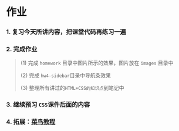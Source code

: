 # 作业

### 1. 复习今天所讲内容，把课堂代码再练习一遍

### 2. 完成作业

> (1) 完成 `homework` 目录中图片所示的效果，图片放在 `images` 目录中
>
> (2) 完成 `hw4-sidebar`目录中导航条效果
>
> (3) 整理所有讲过的`HTML+CSS的知识点`到笔记中

### 3. 继续预习 `CSS`课件后面的内容

### 4. 拓展：[菜鸟教程](http://www.runoob.com/)

